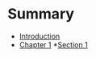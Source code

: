 # Summary

* [Introduction](README.md)
* [Chapter 1](chapter1/README.md)
 *[Section 1](chapter1/scene1.md)

